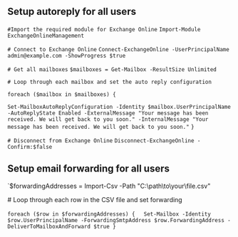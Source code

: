 ## Setup autoreply for all users

`#Import the required module for Exchange Online`
`Import-Module ExchangeOnlineManagement`

`# Connect to Exchange Online`
`Connect-ExchangeOnline -UserPrincipalName admin@example.com -ShowProgress $true`


`# Get all mailboxes`
`$mailboxes = Get-Mailbox -ResultSize Unlimited`


`# Loop through each mailbox and set the auto reply configuration`

`foreach ($mailbox in $mailboxes) {`

`Set-MailboxAutoReplyConfiguration -Identity $mailbox.UserPrincipalName -AutoReplyState Enabled -ExternalMessage "Your message has been received. We will get back to you soon." -InternalMessage "Your message has been received. We will get back to you soon."`
`}`

`# Disconnect from Exchange Online`
`Disconnect-ExchangeOnline -Confirm:$false`

## Setup email forwarding for all users

`$forwardingAddresses = Import-Csv -Path "C:\path\to\your\file.csv" 

\# Loop through each row in the CSV file and set forwarding 

`foreach ($row in $forwardingAddresses) {`    
`Set-Mailbox -Identity $row.UserPrincipalName -ForwardingSmtpAddress $row.ForwardingAddress -DeliverToMailboxAndForward $true }`

